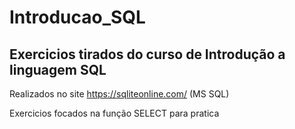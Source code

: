 # Introducao_SQL
## Exercicios tirados do curso de Introdução a linguagem SQL

Realizados no site https://sqliteonline.com/ (MS SQL)

Exercicios focados na função SELECT para pratica
